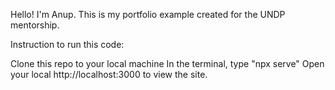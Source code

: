 Hello! I'm Anup. This is my portfolio example created for the UNDP mentorship.

Instruction to run this code:

Clone this repo to your local machine
In the terminal, type "npx serve"
Open your local http://localhost:3000 to view the site.
